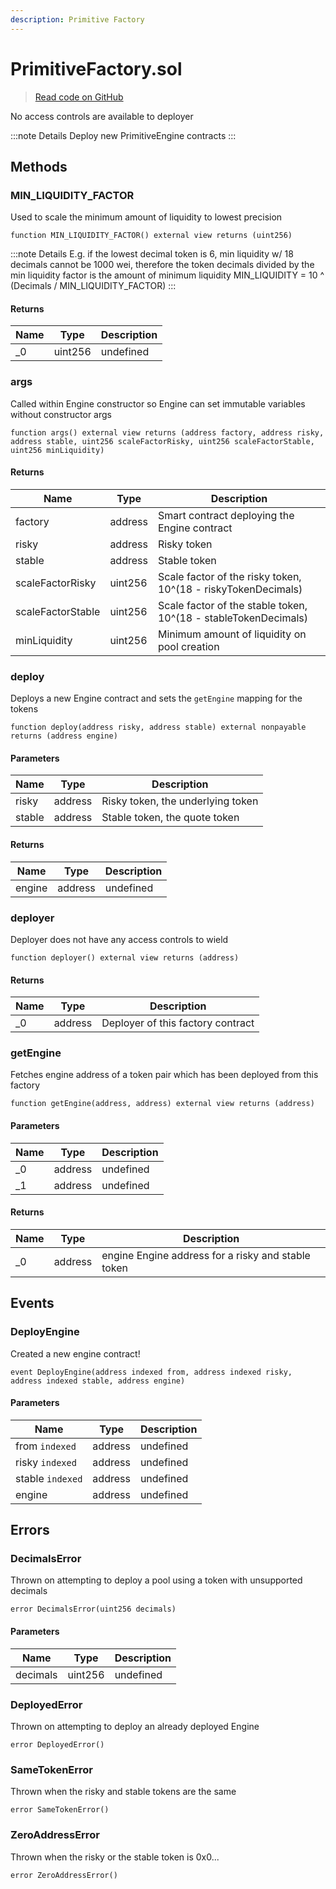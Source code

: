 ```yaml
---
description: Primitive Factory
---
```


# PrimitiveFactory.sol
> [Read code on GitHub](https://github.com/primitivefinance/rmm-manager/tree/develop/contracts/PrimitiveFactory.sol)

No access controls are available to deployer

:::note Details
Deploy new PrimitiveEngine contracts
:::


## Methods

### MIN_LIQUIDITY_FACTOR

Used to scale the minimum amount of liquidity to lowest precision

```solidity title="Solidity"
function MIN_LIQUIDITY_FACTOR() external view returns (uint256)
```


:::note Details
E.g. if the lowest decimal token is 6, min liquidity w/ 18 decimals                 cannot be 1000 wei, therefore the token decimals                 divided by the min liquidity factor is the amount of minimum liquidity                 MIN_LIQUIDITY = 10 ^ (Decimals / MIN_LIQUIDITY_FACTOR)
:::



#### Returns

| Name | Type | Description |
|---|---|---|
| _0 | uint256 | undefined |

### args

Called within Engine constructor so Engine can set immutable                            variables without constructor args

```solidity title="Solidity"
function args() external view returns (address factory, address risky, address stable, uint256 scaleFactorRisky, uint256 scaleFactorStable, uint256 minLiquidity)
```





#### Returns

| Name | Type | Description |
|---|---|---|
| factory | address |            Smart contract deploying the Engine contract |
| risky | address |              Risky token |
| stable | address |             Stable token |
| scaleFactorRisky | uint256 |   Scale factor of the risky token, 10^(18 - riskyTokenDecimals) |
| scaleFactorStable | uint256 |  Scale factor of the stable token, 10^(18 - stableTokenDecimals) |
| minLiquidity | uint256 |       Minimum amount of liquidity on pool creation |

### deploy

Deploys a new Engine contract and sets the `getEngine` mapping for the tokens

```solidity title="Solidity"
function deploy(address risky, address stable) external nonpayable returns (address engine)
```




#### Parameters

| Name | Type | Description |
|---|---|---|
| risky | address | Risky token, the underlying token |
| stable | address | Stable token, the quote token |

#### Returns

| Name | Type | Description |
|---|---|---|
| engine | address | undefined |

### deployer

Deployer does not have any access controls to wield

```solidity title="Solidity"
function deployer() external view returns (address)
```





#### Returns

| Name | Type | Description |
|---|---|---|
| _0 | address | Deployer of this factory contract |

### getEngine

Fetches engine address of a token pair which has been deployed from this factory

```solidity title="Solidity"
function getEngine(address, address) external view returns (address)
```




#### Parameters

| Name | Type | Description |
|---|---|---|
| _0 | address | undefined |
| _1 | address | undefined |

#### Returns

| Name | Type | Description |
|---|---|---|
| _0 | address | engine  Engine address for a risky and stable token |



## Events

### DeployEngine

Created a new engine contract!

```solidity title="Solidity"
event DeployEngine(address indexed from, address indexed risky, address indexed stable, address engine)
```




#### Parameters

| Name | Type | Description |
|---|---|---|
| from `indexed` | address | undefined |
| risky `indexed` | address | undefined |
| stable `indexed` | address | undefined |
| engine  | address | undefined |



## Errors

### DecimalsError

Thrown on attempting to deploy a pool using a token with unsupported decimals

```solidity title="Solidity"
error DecimalsError(uint256 decimals)
```




#### Parameters

| Name | Type | Description |
|---|---|---|
| decimals | uint256 | undefined |

### DeployedError

Thrown on attempting to deploy an already deployed Engine

```solidity title="Solidity"
error DeployedError()
```





### SameTokenError

Thrown when the risky and stable tokens are the same

```solidity title="Solidity"
error SameTokenError()
```





### ZeroAddressError

Thrown when the risky or the stable token is 0x0...

```solidity title="Solidity"
error ZeroAddressError()
```






